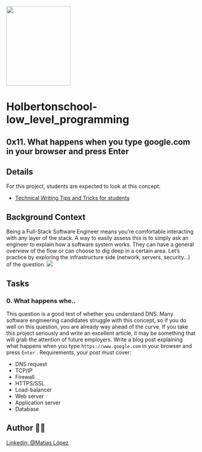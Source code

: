 <img src="https://blog.holbertonschool.com/wp-content/uploads/2020/04/unnamed-2.png" width="170" height="210">

# Holbertonschool-low_level_programming

## 0x11. What happens when you type google.com in your browser and press Enter

## Details
For this project, students are expected to look at this concept:
* [Technical Writing Tips and Tricks for students](https://intranet.hbtn.io/concepts/134) 

## Background Context
Being a Full-Stack Software Engineer means you’re comfortable interacting with any layer of the stack.
A way to easily assess this is to simply ask an engineer to explain how a software system works. They can have a general overview of the flow or can choose to dig deep in a certain area.
Let’s practice by exploring the infrastructure side (network, servers, security…) of the question.
 ![](https://s3.amazonaws.com/intranet-projects-files/holbertonschool-sysadmin_devops/298/aJPw3mw.jpg)

## Tasks
### 0. What happens whe..
This question is a good test of whether you understand DNS. Many software engineering candidates struggle with this concept, so if you do well on this question, you are already way ahead of the curve. If you take this project seriously and write an excellent article, it may be something that will grab the attention of future employers.
Write a blog post explaining what happens when you type   ` https://www.google.com `   in your browser and press   ` Enter `  .
Requirements, your post must cover:
* DNS request
* TCP/IP
* Firewall
* HTTPS/SSL
* Load-balancer
* Web server
* Application server
* Database

## Author 👨‍💻
[Linkedin: @Matias López](https://uy.linkedin.com/in/matias-l%C3%B3pez-777796194?trk=people-guest_people_search-card)
